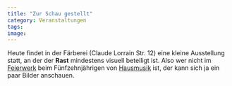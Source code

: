 ```yaml
---
title: "Zur Schau gestellt"
category: Veranstaltungen
tags: 
image: 
---
```


Heute findet in der Färberei (Claude Lorrain Str. 12) eine kleine Ausstellung statt, an der der **Rast** mindestens visuell beteiligt ist. Also wer nicht im [Feierwerk](http://www.feierwerk.de/) beim Fünfzehnjährigen von [Hausmusik](http://www.hausmusik.com) ist, der kann sich ja ein paar Bilder anschauen.